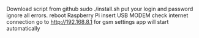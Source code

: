 Download script from github
sudo ./install.sh
put your login and password
ignore all errors.
reboot Raspberry Pi
insert USB MODEM
check internet connection
go to http://192.168.8.1 for gsm settings
app will start automatically
